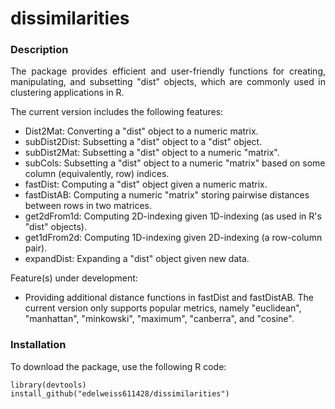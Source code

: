 # dissimilarities

### Description

<p align="justify"> The package provides efficient and user-friendly functions for creating, manipulating, and subsetting "dist" objects, which are commonly used in clustering applications in R. </p> 
The current version includes the following features:

- Dist2Mat: Converting a "dist" object to a numeric matrix.
- subDist2Dist: Subsetting a "dist" object to a  "dist" object.
- subDist2Mat: Subsetting a "dist" object to a numeric "matrix".
- subCols: Subsetting a "dist" object to a numeric "matrix" based on some column (equivalently, row) indices.
- fastDist: Computing a "dist" object given a numeric matrix.
- fastDistAB: Computing a numeric "matrix" storing pairwise distances between rows in two matrices.
- get2dFrom1d: Computing 2D-indexing given 1D-indexing (as used in R's "dist" objects).
- get1dFrom2d: Computing 1D-indexing given 2D-indexing (a row-column pair).
- expandDist: Expanding a "dist" object given new data.

Feature(s) under development:

- Providing additional distance functions in fastDist and fastDistAB. The current version only supports popular metrics, namely "euclidean", "manhattan", "minkowski", "maximum", "canberra", and "cosine".

 ### Installation

 To download the package, use the following R code: 

```
library(devtools)
install_github("edelweiss611428/dissimilarities") 
```
